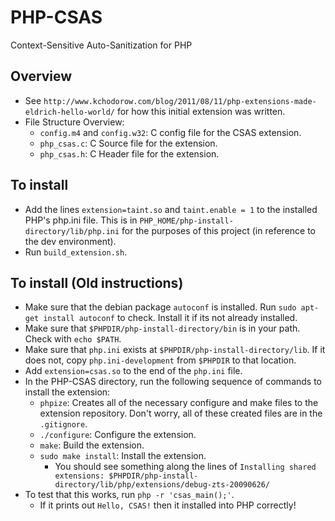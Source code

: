 # PHP-CSAS

Context-Sensitive Auto-Sanitization for PHP

## Overview
- See `http://www.kchodorow.com/blog/2011/08/11/php-extensions-made-eldrich-hello-world/` for how this initial extension was written.
- File Structure Overview:
	- `config.m4` and `config.w32`: C config file for the CSAS extension.
	- `php_csas.c`: C Source file for the extension.
	- `php_csas.h`: C Header file for the extension.

## To install
- Add the lines `extension=taint.so` and `taint.enable = 1` to the installed PHP's php.ini file. This is in `PHP_HOME/php-install-directory/lib/php.ini` for the purposes of this project (in reference to the dev environment).
- Run `build_extension.sh`.

## To install (Old instructions)
- Make sure that the debian package `autoconf` is installed. Run `sudo apt-get install autoconf` to check. Install it if its not already installed.
- Make sure that `$PHPDIR/php-install-directory/bin` is in your path. Check with `echo $PATH`.
- Make sure that `php.ini` exists at `$PHPDIR/php-install-directory/lib`. If it does not, copy `php.ini-development` from `$PHPDIR` to that location.
- Add `extension=csas.so` to the end of the `php.ini` file.
- In the PHP-CSAS directory, run the following sequence of commands to install the extension:
	- `phpize`: Creates all of the necessary configure and make files to the extension repository. Don't worry, all of these created files are in the `.gitignore`.
	- `./configure`: Configure the extension.
	- `make`: Build the extension.
	- `sudo make install`: Install the extension.
		- You should see something along the lines of `Installing shared extensions: $PHPDIR/php-install-directory/lib/php/extensions/debug-zts-20090626/`
- To test that this works, run `php -r 'csas_main();'`.
	- If it prints out `Hello, CSAS!` then it installed into PHP correctly!
